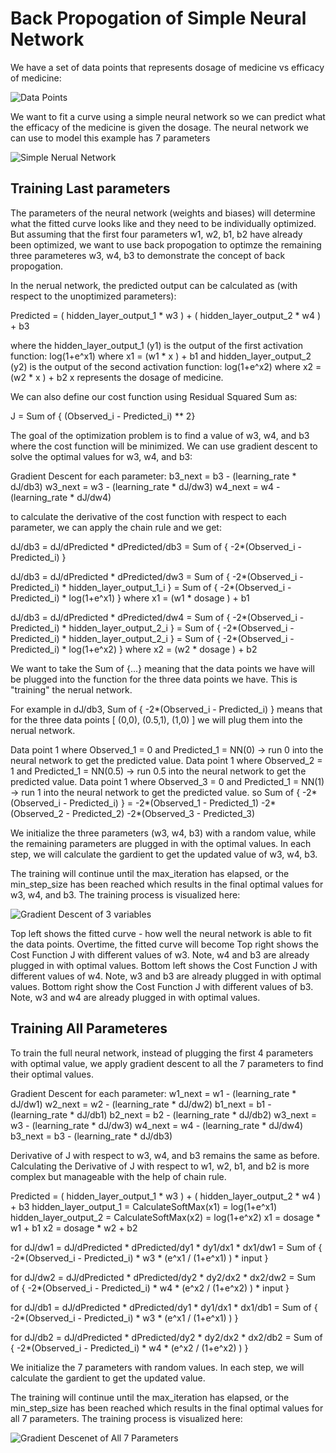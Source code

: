 # Back Propogation of Simple Neural Network

We have a set of data points that represents dosage of medicine vs efficacy of medicine:

![Data Points](http://url/to/img.png)

We want to fit a curve using a simple neural network so we can predict what the efficacy of the medicine is given the dosage. The neural network we can use to model this example has 7 parameters

![Simple Nerual Network](http://url/to/img.png)

## Training Last parameters

The parameters of the neural network (weights and biases) will determine what the fitted curve looks like and they need to be individually optimized. But assuming that the first four parameters w1, w2, b1, b2 have already been optimized, we want to use back propogation to optimze the remaining three parameteres w3, w4, b3 to demonstrate the concept of back propogation.

In the nerual network, the predicted output can be calculated as (with respect to the unoptimized parameters):

Predicted = ( hidden_layer_output_1 * w3 ) + ( hidden_layer_output_2 * w4 ) + b3

where the hidden_layer_output_1 (y1) is the output of the first activation function: log(1+e^x1) where x1 = (w1 * x ) + b1 
and hidden_layer_output_2 (y2) is the output of the second activation function: log(1+e^x2) where x2 = (w2 * x ) + b2
x represents the dosage of medicine.

We can also define our cost function using Residual Squared Sum as:

J = Sum of { (Observed_i - Predicted_i) ** 2}

The goal of the optimization problem is to find a value of w3, w4, and b3 where the cost function will be minimized. We can use gradient descent to solve the optimal values for w3, w4, and b3:

Gradient Descent for each parameter:
b3_next = b3 - (learning_rate * dJ/db3)
w3_next = w3 - (learning_rate * dJ/dw3)
w4_next = w4 - (learning_rate * dJ/dw4)

to calculate the derivative of the cost function with respect to each parameter, we can apply the chain rule and we get:

dJ/db3  = dJ/dPredicted * dPredicted/db3
        = Sum of { -2*(Observed_i - Predicted_i) }

dJ/db3  = dJ/dPredicted * dPredicted/dw3 
        = Sum of { -2*(Observed_i - Predicted_i) * hidden_layer_output_1_i }
        = Sum of { -2*(Observed_i - Predicted_i) * log(1+e^x1) } where x1 = (w1 * dosage ) + b1
    
dJ/db3  = dJ/dPredicted * dPredicted/dw4
        = Sum of { -2*(Observed_i - Predicted_i) * hidden_layer_output_2_i }
        = Sum of { -2*(Observed_i - Predicted_i) * hidden_layer_output_2_i }
        = Sum of { -2*(Observed_i - Predicted_i) * log(1+e^x2) } where x2 = (w2 * dosage ) + b2

We want to take the Sum of {...} meaning that the data points we have will be plugged into the function for the three data points we have. This is "training" the nerual network. 

For example in dJ/db3, Sum of { -2*(Observed_i - Predicted_i) } means that for the three data points [ (0,0), (0.5,1), (1,0) ] we will plug them into the nerual network.

Data point 1 where Observed_1 = 0 and Predicted_1 = NN(0) -> run 0 into the neural network to get the predicted value.
Data point 1 where Observed_2 = 1 and Predicted_1 = NN(0.5) -> run 0.5 into the neural network to get the predicted value.
Data point 1 where Observed_3 = 0 and Predicted_1 = NN(1) -> run 1 into the neural network to get the predicted value.
so Sum of { -2*(Observed_i - Predicted_i) } = -2*(Observed_1 - Predicted_1) -2*(Observed_2 - Predicted_2) -2*(Observed_3 - Predicted_3)

We initialize the three parameters (w3, w4, b3) with a random value, while the remaining parameters are plugged in with the optimal values. In each step, we will calculate the gardient to get the updated value of w3, w4, b3.

The training will continue until the max_iteration has elapsed, or the min_step_size has been reached which results in the final optimal values for w3, w4, and b3. The training process is visualized here:

![Gradient Descent of 3 variables](http://url/to/img.png)

Top left shows the fitted curve - how well the neural network is able to fit the data points. Overtime, the fitted curve will become 
Top right shows the Cost Function J with different values of w3. Note, w4 and b3 are already plugged in with optimal values.
Bottom left shows the Cost Function J with different values of w4. Note, w3 and b3 are already plugged in with optimal values.
Bottom right show the Cost Function J with different values of b3. Note, w3 and w4 are already plugged in with optimal values.

## Training All Parameteres
To train the full neural network, instead of plugging the first 4 parameters with optimal value, we apply gradient descent to all the 7 parameters to find their optimal values.

Gradient Descent for each parameter:
w1_next = w1 - (learning_rate * dJ/dw1)
w2_next = w2 - (learning_rate * dJ/dw2)
b1_next = b1 - (learning_rate * dJ/db1)
b2_next = b2 - (learning_rate * dJ/db2)
w3_next = w3 - (learning_rate * dJ/dw3)
w4_next = w4 - (learning_rate * dJ/dw4)
b3_next = b3 - (learning_rate * dJ/db3)

Derivative of J with respect to w3, w4, and b3 remains the same as before. Calculating the Derivative of J with respect to w1, w2, b1, and b2 is more complex but manageable with the help of chain rule.

Predicted   = ( hidden_layer_output_1 * w3 ) + ( hidden_layer_output_2 * w4 ) + b3
hidden_layer_output_1 = CalculateSoftMax(x1) = log(1+e^x1)
hidden_layer_output_2 = CalculateSoftMax(x2) = log(1+e^x2)
x1 = dosage * w1 + b1
x2 = dosage * w2 + b2

for dJ/dw1  = dJ/dPredicted * dPredicted/dy1 * dy1/dx1 * dx1/dw1
            = Sum of { -2*(Observed_i - Predicted_i) * w3 * (e^x1 / (1+e^x1) ) * input }

for dJ/dw2  = dJ/dPredicted * dPredicted/dy2 * dy2/dx2 * dx2/dw2
            = Sum of { -2*(Observed_i - Predicted_i) * w4 * (e^x2 / (1+e^x2) ) * input }
    
for dJ/db1  = dJ/dPredicted * dPredicted/dy1 * dy1/dx1 * dx1/db1
            = Sum of { -2*(Observed_i - Predicted_i) * w3 * (e^x1 / (1+e^x1) ) }

for dJ/db2  = dJ/dPredicted * dPredicted/dy2 * dy2/dx2 * dx2/db2
            = Sum of { -2*(Observed_i - Predicted_i) * w4 * (e^x2 / (1+e^x2) ) }

We initialize the 7 parameters with random values. In each step, we will calculate the gardient to get the updated value.

The training will continue until the max_iteration has elapsed, or the min_step_size has been reached which results in the final optimal values for all 7 parameters. The training process is visualized here:

![Gradient Descenet of All 7 Parameters]()